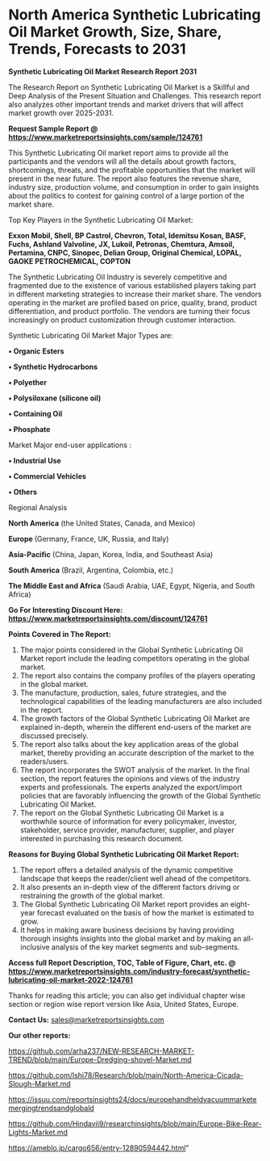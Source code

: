 # North America Synthetic Lubricating Oil Market Growth, Size, Share, Trends, Forecasts to 2031

<strong>Synthetic Lubricating Oil Market Research Report 2031</strong>

The Research Report on Synthetic Lubricating Oil Market is a Skillful and Deep Analysis of the Present Situation and Challenges. This research report also analyzes other important trends and market drivers that will affect market growth over 2025-2031.

<strong>Request Sample Report @ <a href=https://www.marketreportsinsights.com/sample/124761>https://www.marketreportsinsights.com/sample/124761</a></strong>

This Synthetic Lubricating Oil market report aims to provide all the participants and the vendors will all the details about growth factors, shortcomings, threats, and the profitable opportunities that the market will present in the near future. The report also features the revenue share, industry size, production volume, and consumption in order to gain insights about the politics to contest for gaining control of a large portion of the market share.

Top Key Players in the Synthetic Lubricating Oil Market:

<strong>Exxon Mobil, Shell, BP Castrol, Chevron, Total, Idemitsu Kosan, BASF, Fuchs, Ashland Valvoline, JX, Lukoil, Petronas, Chemtura, Amsoil, Pertamina, CNPC, Sinopec, Delian Group, Original Chemical, LOPAL, GAOKE PETROCHEMICAL, COPTON</strong>

The Synthetic Lubricating Oil Industry is severely competitive and fragmented due to the existence of various established players taking part in different marketing strategies to increase their market share. The vendors operating in the market are profiled based on price, quality, brand, product differentiation, and product portfolio. The vendors are turning their focus increasingly on product customization through customer interaction.

Synthetic Lubricating Oil Market Major Types are:

<strong>• Organic Esters

• Synthetic Hydrocarbons

• Polyether

• Polysiloxane (silicone oil)

• Containing Oil

• Phosphate</strong>

Market Major end-user applications :

<strong>• Industrial Use

• Commercial Vehicles

• Others</strong>

Regional Analysis

</u><strong><b>North America</b></strong> (the United States, Canada, and Mexico)

<strong><b>Europe </b></strong>(Germany, France, UK, Russia, and Italy)

<strong><b>Asia-Pacific</b></strong> (China, Japan, Korea, India, and Southeast Asia)

<strong><b>South America</b></strong> (Brazil, Argentina, Colombia, etc.)

<strong><b>The Middle East and Africa</b></strong> (Saudi Arabia, UAE, Egypt, Nigeria, and South Africa)

<strong>Go For Interesting Discount Here: <a href=https://www.marketreportsinsights.com/discount/124761>https://www.marketreportsinsights.com/discount/124761</a></strong>

<strong>Points Covered in The Report:</strong>
<ol>
  <li>The major points considered in the Global Synthetic Lubricating Oil Market report include the leading competitors operating in the global market.</li>
  <li>The report also contains the company profiles of the players operating in the global market.</li>
  <li>The manufacture, production, sales, future strategies, and the technological capabilities of the leading manufacturers are also included in the report.</li>
  <li>The growth factors of the Global Synthetic Lubricating Oil Market are explained in-depth, wherein the different end-users of the market are discussed precisely.</li>
  <li>The report also talks about the key application areas of the global market, thereby providing an accurate description of the market to the readers/users.</li>
  <li>The report incorporates the SWOT analysis of the market. In the final section, the report features the opinions and views of the industry experts and professionals. The experts analyzed the export/import policies that are favorably influencing the growth of the Global Synthetic Lubricating Oil Market.</li>
  <li>The report on the Global Synthetic Lubricating Oil Market is a worthwhile source of information for every policymaker, investor, stakeholder, service provider, manufacturer, supplier, and player interested in purchasing this research document.</li>
</ol>
<strong>Reasons for Buying Global Synthetic Lubricating Oil Market Report:</strong>

<ol>
  <li>The report offers a detailed analysis of the dynamic competitive landscape that keeps the reader/client well ahead of the competitors.</li>
  <li>It also presents an in-depth view of the different factors driving or restraining the growth of the global market.</li>
  <li>The Global Synthetic Lubricating Oil Market report provides an eight-year forecast evaluated on the basis of how the market is estimated to grow.</li>
  <li>It helps in making aware business decisions by having providing thorough insights insights into the global market and by making an all-inclusive analysis of the key market segments and sub-segments.</li>
</ol>
<strong>Access full Report Description, TOC, Table of Figure, Chart, etc. @ <a href=https://www.marketreportsinsights.com/industry-forecast/synthetic-lubricating-oil-market-2022-124761>https://www.marketreportsinsights.com/industry-forecast/synthetic-lubricating-oil-market-2022-124761</a></strong>


Thanks for reading this article; you can also get individual chapter wise section or region wise report version like Asia, United States, Europe.

<strong>Contact Us:</strong>
sales@marketreportsinsights.com

<strong>Our other reports:</strong>

<a href=https://github.com/arha237/NEW-RESEARCH-MARKET-TREND/blob/main/Europe-Dredging-shovel-Market.md>https://github.com/arha237/NEW-RESEARCH-MARKET-TREND/blob/main/Europe-Dredging-shovel-Market.md</a>

<a href=https://github.com/Ishi78/Research/blob/main/North-America-Cicada-Slough-Market.md>https://github.com/Ishi78/Research/blob/main/North-America-Cicada-Slough-Market.md</a>

<a href=https://issuu.com/reportsinsights24/docs/europehandheldvacuummarketemergingtrendsandglobald>https://issuu.com/reportsinsights24/docs/europehandheldvacuummarketemergingtrendsandglobald</a>

<a href=https://github.com/Hindavii9/researchinsights/blob/main/Europe-Bike-Rear-Lights-Market.md>https://github.com/Hindavii9/researchinsights/blob/main/Europe-Bike-Rear-Lights-Market.md</a>

<a href=https://ameblo.jp/cargo656/entry-12890594442.html>https://ameblo.jp/cargo656/entry-12890594442.html</a>"
